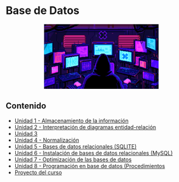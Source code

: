# Base de Datos

<div align=center>
<img src="../extras/hacker.gif" alt="me" width="60%">
</div>

## Contenido
- [Unidad 1 - Almacenamiento de la información](./unidad%2001/README.md)
- [Unidad 2 - Interpretación de diagramas entidad-relación](./unidad%2002/README.md)
- [Unidad 3](./unidad%2003/README.md)
- [Unidad 4 - Normalización](./unidad%2004/README.md)
- [Unidad 5 - Bases de datos relacionales (SQLITE)](./unidad%2005/README.md)
- [Unidad 6 - Instalación de bases de datos relacionales (MySQL)](./unidad%2006/README.md)
- [Unidad 7 - Optimización de las bases de datos](./unidad%2007/README.md)
- [Unidad 8 - Programación en base de datos (Procedimientos](./unidad%2008/README.md)
- [Proyecto del curso](./proyecto/README.md)